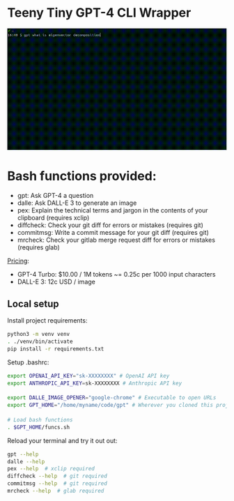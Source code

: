 # Teeny Tiny GPT-4 CLI Wrapper

![](./gpt.gif)

# Bash functions provided:

- gpt: Ask GPT-4 a question
- dalle: Ask DALL-E 3 to generate an image
- pex: Explain the technical terms and jargon in the contents of your clipboard (requires xclip)
- diffcheck: Check your git diff for errors or mistakes (requires git)
- commitmsg: Write a commit message for your git diff (requires git)
- mrcheck: Check your gitlab merge request diff for errors or mistakes (requires glab)

[Pricing](https://openai.com/pricing):

- GPT-4 Turbo: $10.00 / 1M tokens ~= 0.25c per 1000 input characters
- DALL-E 3: 12c USD / image

## Local setup

Install project requirements:

```bash
python3 -m venv venv
. ./venv/bin/activate
pip install -r requirements.txt
```

Setup .bashrc:

```bash
export OPENAI_API_KEY="sk-XXXXXXXX" # OpenAI API key
export ANTHROPIC_API_KEY=sk-XXXXXXXX # Anthropic API key

export DALLE_IMAGE_OPENER="google-chrome" # Executable to open URLs
export GPT_HOME="/home/myname/code/gpt" # Wherever you cloned this project

# Load bash functions
. $GPT_HOME/funcs.sh
```

Reload your terminal and try it out out:

```bash
gpt --help
dalle --help
pex --help  # xclip required
diffcheck --help  # git required
commitmsg --help  # git required
mrcheck --help  # glab required
```
